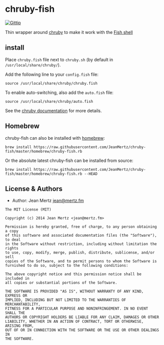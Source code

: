 # chruby-fish

[![Gittip](http://img.shields.io/gittip/JeanMertz.svg)][gittip]

Thin wrapper around [chruby][] to make it work with the [Fish shell][]

[gittip]: https://www.gittip.com/JeanMertz
[chruby]: https://github.com/postmodern/chruby
[Fish shell]: http://fishshell.com

## install

Place `chruby.fish` file next to `chruby.sh` (by default in
`/usr/local/share/chruby/`).

Add the following line to your `config.fish` file:

    source /usr/local/share/chruby/chruby.fish

To enable auto-switching, also add the `auto.fish` file:

    source /usr/local/share/chruby/auto.fish

See the [chruby documentation][] for more details.

[chruby documentation]: https://github.com/postmodern/chruby#chruby

## Homebrew

chruby-fish can also be installed with [homebrew]:

    brew install https://raw.githubusercontent.com/JeanMertz/chruby-fish/master/homebrew/chruby-fish.rb

Or the absolute latest chruby-fish can be installed from source:

    brew install https://raw.githubusercontent.com/JeanMertz/chruby-fish/master/homebrew/chruby-fish.rb --HEAD

[homebrew]: http://brew.sh/

## License & Authors

- Author: Jean Mertz <jean@mertz.fm>

```text
The MIT License (MIT)

Copyright (c) 2014 Jean Mertz <jean@mertz.fm>

Permission is hereby granted, free of charge, to any person obtaining a copy
of this software and associated documentation files (the "Software"), to deal
in the Software without restriction, including without limitation the rights
to use, copy, modify, merge, publish, distribute, sublicense, and/or sell
copies of the Software, and to permit persons to whom the Software is
furnished to do so, subject to the following conditions:

The above copyright notice and this permission notice shall be included in
all copies or substantial portions of the Software.

THE SOFTWARE IS PROVIDED "AS IS", WITHOUT WARRANTY OF ANY KIND, EXPRESS OR
IMPLIED, INCLUDING BUT NOT LIMITED TO THE WARRANTIES OF MERCHANTABILITY,
FITNESS FOR A PARTICULAR PURPOSE AND NONINFRINGEMENT. IN NO EVENT SHALL THE
AUTHORS OR COPYRIGHT HOLDERS BE LIABLE FOR ANY CLAIM, DAMAGES OR OTHER
LIABILITY, WHETHER IN AN ACTION OF CONTRACT, TORT OR OTHERWISE, ARISING FROM,
OUT OF OR IN CONNECTION WITH THE SOFTWARE OR THE USE OR OTHER DEALINGS IN
THE SOFTWARE.
```
